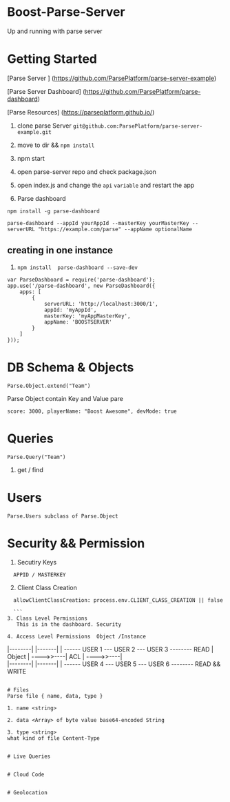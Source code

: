 # Boost-Parse-Server
 Up and running with parse server

# Getting Started
[Parse Server ] (https://github.com/ParsePlatform/parse-server-example)

[Parse Server Dashboard] (https://github.com/ParsePlatform/parse-dashboard)

[Parse Resources] (https://parseplatform.github.io/)

1. clone parse Server
``` git@github.com:ParsePlatform/parse-server-example.git ```

2. move to dir &&  ``` npm install ```

3. npm start

4. open parse-server repo and check package.json

5. open index.js and change the `api` `variable` and restart the app

6. Parse dashboard
  ```
  npm install -g parse-dashboard

  parse-dashboard --appId yourAppId --masterKey yourMasterKey --serverURL "https://example.com/parse" --appName optionalName

  ```

## creating in one instance
1. ``` npm install  parse-dashboard --save-dev ```

```
var ParseDashboard = require('parse-dashboard');
app.use('/parse-dashboard', new ParseDashboard({
    apps: [
        {
            serverURL: 'http://localhost:3000/1',
            appId: 'myAppId',
            masterKey: 'myAppMasterKey',
            appName: 'BOOSTSERVER'
        }
    ]
}));

```

# DB Schema & Objects
  ```
  Parse.Object.extend("Team")
  ```

  Parse Object contain Key and Value pare

  ```
  score: 3000, playerName: "Boost Awesome", devMode: true
  ```

# Queries
```
Parse.Query("Team")
```
1. get / find

# Users

```
Parse.Users subclass of Parse.Object
```


# Security  && Permission
  1. Secutiry Keys
  ```
    APPID / MASTERKEY
  ```

  2. Client Class Creation
  ```
    allowClientClassCreation: process.env.CLIENT_CLASS_CREATION || false

    ```
  3. Class Level Permissions
     This is in the dashboard. Security

  4. Access Level Permissions  Object /Instance
  ```

  |--------|           |-------|           | ------ USER 1 --- USER 2 --- USER 3 -------- READ
  | Object | ---->>----|  ACL  | ---->>----|  
  |--------|           |-------|           | ------ USER 4 --- USER 5 --- USER 6 -------- READ && WRITE

  ```

# Files
 Parse file { name, data, type }

 1. name <string>

 2. data <Array> of byte value base64-encoded String

 3. type <string>
 what kind of file Content-Type


# Live Queries


# Cloud Code


# Geolocation
